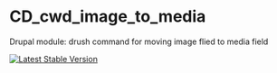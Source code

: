# CD_cwd_image_to_media
Drupal module: drush command for moving image flied to media field

[![Latest Stable Version](https://img.shields.io/packagist/v/cubear/cwd_image_to_media.svg?style=flat-square)](https://packagist.org/packages/cubear/cwd_image_to_media)

